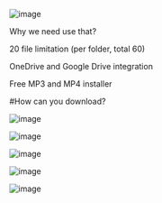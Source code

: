 ![image](https://github.com/user-attachments/assets/43578bec-e6ca-49bb-a5b3-c11e0a39a774)

Why we need use that?

20 file limitation (per folder, total 60)

OneDrive and Google Drive integration

Free MP3 and MP4 installer

#How can you download?

![image](https://github.com/user-attachments/assets/d35304d7-27a5-4691-8562-b8ee58b55a4b)

![image](https://github.com/user-attachments/assets/33bbce9b-0256-4579-a60a-412fc350657e)

![image](https://github.com/user-attachments/assets/cd187f85-cb43-4cab-91ad-6a854220b16d)

![image](https://github.com/user-attachments/assets/34ed5874-991c-4f9c-b089-3057bc8ccba2)

![image](https://github.com/user-attachments/assets/ec9af99c-8b32-43dd-bbbb-92c0259aaf81)




